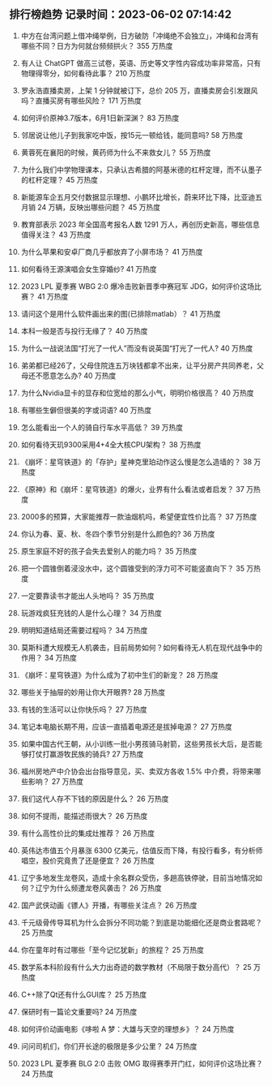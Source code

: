 
## 排行榜趋势 记录时间：2023-06-02 07:14:42
  
  1. 中方在台湾问题上借冲绳举例，日方破防「冲绳绝不会独立」，冲绳和台湾有哪些不同？日方为何就台频频拱火？ 355 万热度
    
  2. 有人让 ChatGPT 做高三试卷，英语、历史等文字性内容成功率非常高，只有物理得零分，如何看待此事？ 210 万热度
    
  3. 罗永浩直播卖房，上架 1 分钟就被订下，总价 205 万，直播卖房会引发跟风吗？直播买房有哪些风险？ 171 万热度
    
  4. 如何评价原神3.7版本，6月1日新深渊？ 83 万热度
    
  5. 邻居说让他儿子到我家吃中饭，按15元一顿给钱，能同意吗? 58 万热度
    
  6. 黄蓉死在襄阳的时候，黄药师为什么不来救女儿？ 55 万热度
    
  7. 为什么我们中学物理课本，只承认古希腊的阿基米德的杠杆定理，而不认墨子的杠杆定理？ 45 万热度
    
  8. 新能源车企五月交付数据显示理想、小鹏环比增长，蔚来环比下降，比亚迪五月销 24 万辆，反映出哪些问题？ 45 万热度
    
  9. 教育部表示 2023 年全国高考报名人数 1291 万人，再创历史新高，哪些信息值得关注？ 43 万热度
    
  10. 为什么苹果和安卓厂商几乎都放弃了小屏市场？ 41 万热度
    
  11. 如何看待王源演唱会女生穿婚纱? 41 万热度
    
  12. 2023 LPL 夏季赛 WBG 2:0 爆冷击败新晋季中赛冠军 JDG，如何评价这场比赛？ 41 万热度
    
  13. 请问这个是用什么软件画出来的图(已排除matlab）？ 41 万热度
    
  14. 本科一般是否与投行无缘了？ 40 万热度
    
  15. 为什么一战说法国“打光了一代人”而没有说英国“打光了一代人? 40 万热度
    
  16. 弟弟都已经26了，父母住院连五万块钱都拿不出来，让平分房产共同养老，父母还不愿意怎么办? 40 万热度
    
  17. 为什么Nvidia显卡的显存和位宽给的那么小气，明明价格很高？ 40 万热度
    
  18. 有哪些生僻但很美的字或词语? 40 万热度
    
  19. 怎么能看出一个人的骑自行车水平高低？ 39 万热度
    
  20. 如何看待天玑9300采用4+4全大核CPU架构？ 38 万热度
    
  21. 《崩坏：星穹铁道》的「存护」星神克里珀动作这么慢是怎么造墙的？ 38 万热度
    
  22. 《原神》和《崩坏：星穹铁道》的爆火，业界有什么看法或者启发？ 37 万热度
    
  23. 2000多的预算，大家能推荐一款油烟机吗，希望便宜性价比高？ 37 万热度
    
  24. 你认为春、夏、秋、冬四个季节分别是什么颜色的? 36 万热度
    
  25. 原生家庭不好的孩子会失去爱别人的能力吗？ 35 万热度
    
  26. 把一个圆锥倒着浸没水中，这个圆锥受到的浮力可不可能竖直向下？ 35 万热度
    
  27. 一定要靠读书才能出人头地吗？ 35 万热度
    
  28. 玩游戏疯狂充钱的人是什么心理？ 34 万热度
    
  29. 明明知道结局还需要过程吗？ 34 万热度
    
  30. 莫斯科遭大规模无人机袭击，目前局势如何？如何看待无人机在现代战争中的作用？ 34 万热度
    
  31. 《崩坏：星穹铁道》为什么成为了初中生们的新宠？ 28 万热度
    
  32. 哪些关于抽屉的妙用让你大开眼界? 28 万热度
    
  33. 有钱的生活可以让你快乐吗？ 27 万热度
    
  34. 笔记本电脑长期不用，应该一直插着电源还是拔掉电源？ 27 万热度
    
  35. 如果中国古代王朝，从小训练一批小男孩骑马射箭，这些男孩长大后，是否能够打仗打赢游牧民族的骑兵? 27 万热度
    
  36. 福州房地产中介协会出台指导意见，买、卖双方各收 1.5% 中介费，将带来哪些影响？ 27 万热度
    
  37. 我们这代人存不下钱的原因是什么？ 26 万热度
    
  38. 如何不提雨，能描述雨很大？ 26 万热度
    
  39. 有什么高性价比的集成灶推荐？ 26 万热度
    
  40. 英伟达市值五个月暴涨 6300 亿美元，估值反而下降，有投行看多，有分析师唱空，股价究竟贵了还是便宜？ 26 万热度
    
  41. 辽宁多地发生龙卷风，造成十余名群众受伤，多趟高铁停驶，目前当地情况如何？辽宁为什么频遭龙卷风袭击？ 26 万热度
    
  42. 国产武侠动画《镖人》开播，有哪些关注点？ 26 万热度
    
  43. 千元级骨传导耳机为什么会拆分不同功能？到底是功能细化还是商业套路呢？ 25 万热度
    
  44. 你在童年时有过哪些「至今记忆犹新」的旅程？ 25 万热度
    
  45. 数学系本科阶段有什么大力出奇迹的数学教材（不局限于数分高代）？ 25 万热度
    
  46. C++除了Qt还有什么GUI库？ 25 万热度
    
  47. 保研时有一篇论文重要吗? 24 万热度
    
  48. 如何评价动画电影《哆啦 A 梦：大雄与天空的理想乡》？ 24 万热度
    
  49. 问问司机们，你们开长途的极限是多少公里？ 24 万热度
    
  50. 2023 LPL 夏季赛 BLG 2:0 击败 OMG 取得赛季开门红，如何评价这场比赛？ 24 万热度
    